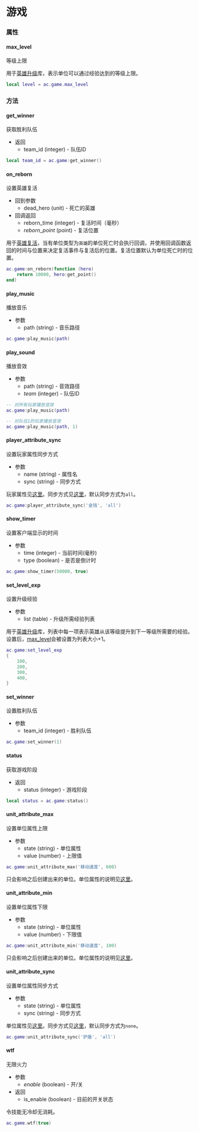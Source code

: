 # 游戏

### 属性
#### max_level
等级上限

用于[英雄升级]库，表示单位可以通过经验达到的等级上限。

```lua
local level = ac.game.max_level
```

### 方法
#### get_winner
获取胜利队伍

* 返回
    * team_id (integer) - 队伍ID

```lua
local team_id = ac.game:get_winner()
```

#### on_reborn
设置英雄复活

* 回到参数
    * dead_hero (unit) - 死亡的英雄
* 回调返回
    * reborn_time (integer) - 复活时间（毫秒）
    * *reborn_point* (point) - 复活位置

用于[英雄复活]，当有单位类型为`英雄`的单位死亡时会执行回调，并使用回调函数返回的时间与位置来决定复活事件与复活后的位置。复活位置默认为单位死亡时的位置。

```lua
ac.game:on_reborn(function (hero)
    return 10000, hero:get_point()
end)
```

#### play_music
播放音乐

* 参数
    * path (string) - 音乐路径

```lua
ac.game:play_music(path)
```

#### play_sound
播放音效

* 参数
    * path (string) - 音效路径
    * *team* (integer) - 队伍ID

```lua
-- 对所有玩家播放音效
ac.game:play_music(path)

-- 对队伍1的玩家播放音效
ac.game:play_music(path, 1)
```

#### player_attribute_sync
设置玩家属性同步方式

* 参数
    * name (string) - 属性名
    * sync (string) - 同步方式

玩家属性见[这里][玩家属性]。同步方式见[这里][同步方式]，默认同步方式为`all`。

```lua
ac.game:player_attribute_sync('金钱', 'all')
```

#### show_timer
设置客户端显示的时间

* 参数
    * time (integer) - 当前时间(毫秒)
    * type (boolean) - 是否是倒计时

```lua
ac.game:show_timer(50000, true)
```

#### set_level_exp
设置升级经验

* 参数
    * list (table) - 升级所需经验列表

用于[英雄升级]库，列表中每一项表示英雄从该等级提升到下一等级所需要的经验。设置后，[max_level]会被设置为列表大小+1。

```lua
ac.game:set_level_exp
{
    100,
    200,
    300,
    400,
}
```

#### set_winner
设置胜利队伍

* 参数
    * team_id (integer) - 胜利队伍

```lua
ac.game:set_winner(1)
```

#### status
获取游戏阶段

* 返回
    * status (integer) - 游戏阶段

```lua
local status = ac.game:status()
```

#### unit_attribute_max
设置单位属性上限

* 参数
    * state (string) - 单位属性
    * value (number) - 上限值

```lua
ac.game:unit_attribute_max('移动速度', 600)
```

只会影响之后创建出来的单位。单位属性的说明见[这里][单位属性]。

#### unit_attribute_min
设置单位属性下限

* 参数
    * state (string) - 单位属性
    * value (number) - 下限值

```lua
ac.game:unit_attribute_min('移动速度', 100)
```

只会影响之后创建出来的单位。单位属性的说明见[这里][单位属性]。

#### unit_attribute_sync
设置单位属性同步方式

* 参数
    * state (string) - 单位属性
    * sync (string) - 同步方式

单位属性见[这里][单位属性]。同步方式见[这里][同步方式]，默认同步方式为`none`。

```lua
ac.game:unit_attribute_sync('护盾', 'all')
```

#### wtf
无限火力

* 参数
    * *enable* (boolean) - 开/关
* 返回
    * is_enable (boolean) - 目前的开关状态

令技能无冷却无消耗。

```lua
ac.game.wtf(true)
```

[max_level]: /ac/api/game?id=max_level

[同步方式]: /ac/game/同步方式
[玩家属性]: /ac/player/attribute
[单位属性]: /ac/unit/attribute
[英雄升级]: /ac/game/英雄升级
[英雄复活]: 404
